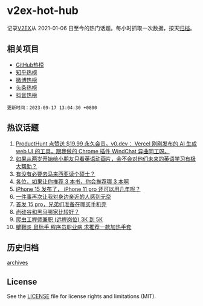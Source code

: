 # v2ex-hot-hub

 记录[V2EX](https://www.v2ex.com/)从 2021-01-06 日至今的热门话题。每小时抓取一次数据，按天[归档](archives)。
 
 ## 相关项目

- [GitHub热榜](https://github.com/snaildev/github-hot-hub)
- [知乎热榜](https://github.com/snaildev/zhihu-hot-hub)
- [微博热榜](https://github.com/snaildev/weibo-hot-hub)
- [头条热榜](https://github.com/snaildev/toutiao-hot-hub)
- [抖音热榜](https://github.com/snaildev/douyin-hot-hub)


 `更新时间：2023-09-17 13:04:30 +0800`

## 热议话题

1. [ProductHunt 点赞送 $19.99 永久会员。v0.dev： Vercel 刚刚发布的 AI 生成 web UI 的工具，跟我做的 Chrome 插件 WindChat 异曲同工呀。](https://www.v2ex.com/t/974403)
1. [如果从两岁开始给小朋友只看英语动画片，会不会对他们未来的英语学习有极大帮助？](https://www.v2ex.com/t/974448)
1. [有没有必要去马来西亚读个硕士？](https://www.v2ex.com/t/974389)
1. [各位，如果让你推荐 3 本书，你会推荐哪 3 本啊](https://www.v2ex.com/t/974506)
1. [iPhone 15 发布了， iPhone 11 pro 还可以用几年呢？](https://www.v2ex.com/t/974418)
1. [一件事再次让我对身边亲近的人感到无奈](https://www.v2ex.com/t/974487)
1. [首发 15 pro，兄弟们准备在哪买手机壳](https://www.v2ex.com/t/974405)
1. [尚硅谷和黑马哪家比较好？](https://www.v2ex.com/t/974453)
1. [爬虫工程师兼职 (远程岗位) 3K 到 5K](https://www.v2ex.com/t/974470)
1. [腱鞘炎 鼠标手 程序员职业病 求推荐一款加热手套](https://www.v2ex.com/t/974376)

## 历史归档

[archives](archives)

## License

See the [LICENSE](LICENSE) file for license rights and limitations (MIT).
